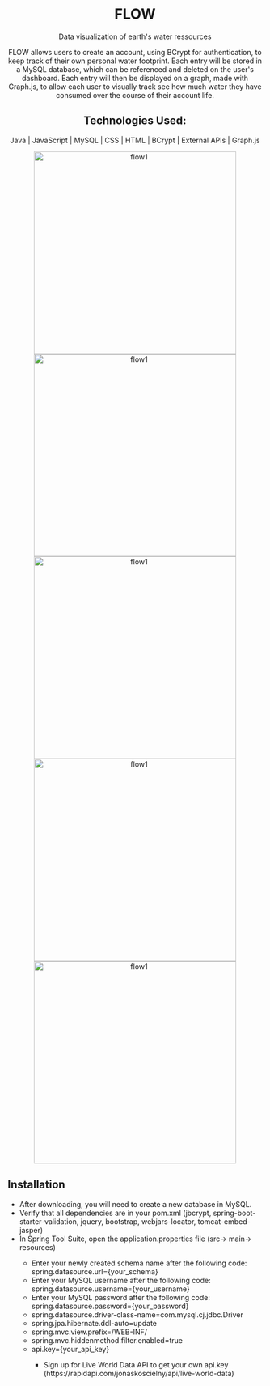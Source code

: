 <h1 align="center"> FLOW </h1>
<p align="center">Data visualization of earth's water ressources<p>
<p align="center">FLOW allows users to create an account, using BCrypt for authentication, to keep track of their own personal water footprint. Each entry will be stored in a MySQL database, which can be referenced and deleted on the user's dashboard. Each entry will then be displayed on a graph, made with Graph.js, to allow each user to visually track see how much water they have consumed over the course of their account life.<p>
<h2 align="center">Technologies Used:</h2>
<p align="center"> Java  |  JavaScript  |  MySQL  |  CSS  |  HTML  |  BCrypt  |  External APIs  |  Graph.js </p>
<p align="center">
<img width="400" alt="flow1" src="https://user-images.githubusercontent.com/108160931/197217800-54cda562-d456-411f-8c5d-6ca307a61515.gif">
<img width="400" alt="flow1" src="https://user-images.githubusercontent.com/108160931/197217890-9f13beb0-23f7-405a-ac2c-6f411564265f.gif">
<img width="400" alt="flow1" src="https://user-images.githubusercontent.com/108160931/197217941-40e677aa-5f9a-49e5-83b0-64edb3481e98.gif">
<img width="400" alt="flow1" src="https://user-images.githubusercontent.com/108160931/197217964-72330acb-8dca-42c8-ace9-9aea950d61b4.gif">
<img width="400" alt="flow1" src="https://user-images.githubusercontent.com/108160931/197217991-5593cf4f-452e-489c-87c8-e41cf25fa684.gif">
</p>
<div>
  <h2>Installation</h2>
  <ul>
    <li>After downloading, you will need to create a new database in MySQL.</li>
    <li>Verify that all dependencies are in your pom.xml (jbcrypt, spring-boot-starter-validation, jquery, bootstrap, webjars-locator, tomcat-embed-jasper)
    <li>In Spring Tool Suite, open the application.properties file (src-> main-> resources)</li>
        <ul>
          <li>Enter your newly created schema name after the following code: spring.datasource.url={your_schema}</li>
          <li>Enter your MySQL username after the following code: spring.datasource.username={your_username}</li>
          <li>Enter your MySQL password after the following code: spring.datasource.password={your_password}</li>
          <li>spring.datasource.driver-class-name=com.mysql.cj.jdbc.Driver</li>
          <li>spring.jpa.hibernate.ddl-auto=update</li>
          <li>spring.mvc.view.prefix=/WEB-INF/</li>
          <li>spring.mvc.hiddenmethod.filter.enabled=true</li>
          <li>api.key={your_api_key}</li>
              <ul>
                <li>Sign up for Live World Data API to get your own api.key (https://rapidapi.com/jonaskoscielny/api/live-world-data)</li>
              </ul>
    </ul>
    </div>
